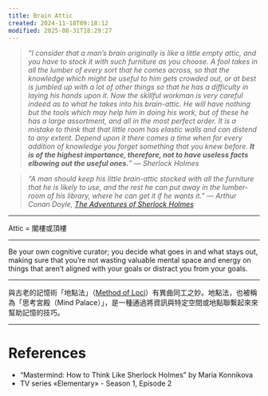 ```yaml
---
title: Brain Attic
created: 2024-11-18T09:18:12
modified: 2025-08-31T18:29:27
---
```


> _“I consider that a man’s brain originally is like a little empty attic, and you have to stock it with such furniture as you choose. A fool takes in all the lumber of every sort that he comes across, so that the knowledge which might be useful to him gets crowded out, or at best is jumbled up with a lot of other things so that he has a difficulty in laying his hands upon it. Now the skillful workman is very careful indeed as to what he takes into his brain-attic. He will have nothing but the tools which may help him in doing his work, but of these he has a large assortment, and all in the most perfect order. It is a mistake to think that that little room has elastic walls and can distend to any extent. Depend upon it there comes a time when for every addition of knowledge you forget something that you knew before. **It is of the highest importance, therefore, not to have useless facts elbowing out the useful ones.**” — Sherlock Holmes_

> _“A man should keep his little brain-attic stocked with all the furniture that he is likely to use, and the rest he can put away in the lumber-room of his library, where he can get it if he wants it.” ― Arthur Conan Doyle, [The Adventures of Sherlock Holmes](https://www.goodreads.com/work/quotes/1222101)_

---

Attic = 閣樓或頂樓

---

Be your own cognitive curator; you decide what goes in and what stays out, making sure that you’re not wasting valuable mental space and energy on things that aren’t aligned with your goals or distract you from your goals.

---

與古老的記憶術「地點法」（[Method of Loci](https://en.wikipedia.org/wiki/Method_of_loci)）有異曲同工之妙。地點法，也被稱為「思考宮殿（Mind Palace）」，是一種通過將資訊與特定空間或地點聯繫起來來幫助記憶的技巧。

---

# References

* “Mastermind: How to Think Like Sherlock Holmes” by Maria Konnikova
* TV series «Elementary» - Season 1, Episode 2
